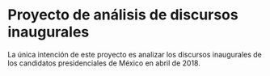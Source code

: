 # Proyecto de análisis de discursos inaugurales

La única intención de este proyecto es analizar los discursos inaugurales de
los candidatos presidenciales de México en abril de 2018.